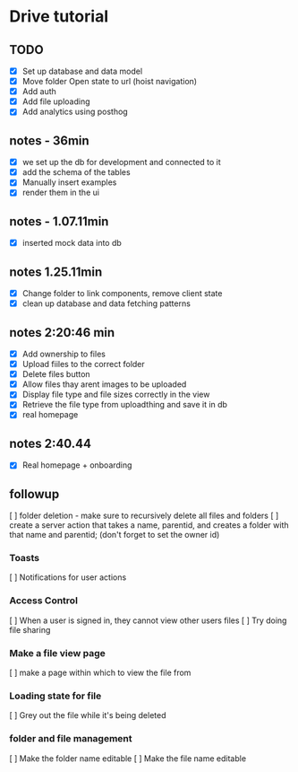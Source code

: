 # Drive tutorial

## TODO

- [x] Set up database and data model
- [x] Move folder Open state to url (hoist navigation)
- [x] Add auth
- [x] Add file uploading
- [x] Add analytics using posthog

## notes - 36min

- [x] we set up the db for development and connected to it
- [x] add the schema of the tables
- [x] Manually insert examples
- [x]  render them in the ui

## notes - 1.07.11min

- [x] inserted mock data into db

## notes 1.25.11min

- [x] Change folder to link components, remove client state
- [x] clean up database and data fetching patterns

## notes 2:20:46 min

- [x] Add ownership to files
- [x]  Upload fiiles to the correct folder
- [x]  Delete files button
- [x] Allow files thay arent images to be uploaded
- [x] Display file type and file sizes correctly in the view
- [x] Retrieve the file type from uploadthing and save it in db
- [x] real homepage

## notes 2:40.44

- [x] Real homepage + onboarding

## followup

[ ] folder deletion - make sure to recursively delete all files and folders
[ ] create a server action that takes a name, parentid, and creates a folder with that name and parentid; (don't forget to set the owner id)

### Toasts

[ ] Notifications for user actions

### Access Control

[ ] When a user is signed in, they cannot view other users files
[ ] Try doing file sharing

### Make a file view page

[ ] make a page within which to view the file from

### Loading state for file

[ ] Grey out the file while it's being deleted

### folder and file management

[ ] Make the folder name editable
[ ] Make the file name editable
